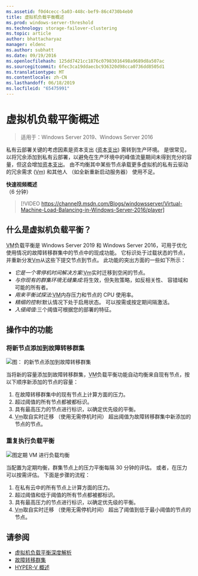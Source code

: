 ```yaml
---
ms.assetid: f0d4cecc-5a03-448c-bef9-86c4730b4eb0
title: 虚拟机负载平衡概述
ms.prod: windows-server-threshold
ms.technology: storage-failover-clustering
ms.topic: article
author: bhattacharyaz
manager: eldenc
ms.author: subhatt
ms.date: 09/19/2016
ms.openlocfilehash: 125dd7421cc1876c07983016498a9689d8a507ac
ms.sourcegitcommit: 6fec3ca19ddaecbc936320d98cca0736dd8505d1
ms.translationtype: MT
ms.contentlocale: zh-CN
ms.lasthandoff: 06/18/2019
ms.locfileid: "65475991"
---
```

# <a name="virtual-machine-load-balancing-overview"></a>虚拟机负载平衡概述

> 适用于：Windows Server 2019、Windows Server 2016

私有云部署关键的考虑因素是资本支出 (<abbr title="会产生资本支出">资本支出</abbr>) 需转到生产环境。 是很常见，以将冗余添加到私有云部署，以避免在生产环境中的峰值流量期间未得到充分的容量，但这会增加<abbr title="会产生资本支出">资本支出</abbr>。 由不均衡其中某些节点承载更多虚拟机的私有云驱动的冗余需求 (<abbr title="虚拟机">Vm</abbr>) 和其他人 （如全新重新启动服务器） 使用不足。

<strong>快速视频概述</strong><br>（6 分钟）<br>
> [!VIDEO https://channel9.msdn.com/Blogs/windowsserver/Virtual-Machine-Load-Balancing-in-Windows-Server-2016/player]

## <a id="what-is-vm-load-balancing"></a>什么是虚拟机负载平衡？
<abbr title="虚拟机">VM</abbr>负载平衡是 Windows Server 2019 和 Windows Server 2016，可用于优化使用情况的故障转移群集中的节点中的现成功能。 它标识处于过载状态的节点，并重新分发<abbr title="虚拟机">Vm</abbr>从这些下提交节点到节点。 此功能的突出方面的一些如下所示：

* *它是一个零停机时间解决方案*:<abbr title="虚拟机">Vm</abbr>实时迁移到空闲的节点。
* *与你现有的群集环境无缝集成*:将生效，但失败策略，如反相关性、 容错域和可能的所有者。
* *用来平衡试探法*:<abbr title="虚拟机">VM</abbr>内存压力和节点的 CPU 使用率。
* *精细的控制*:默认情况下处于启用状态。 可以按需或按定期间隔激活。
* *入侵阈值*:三个阈值可根据您的部署的特征。

## <a id="feature-in-action"></a>操作中的功能
### <a id="new-node-added"></a>将新节点添加到故障转移群集
![图： 的新节点添加到故障转移群集](media/vm-load-balancing/overview-VM-load-balancing-1.png)

当将新的容量添加到故障转移群集，<abbr title="虚拟机">VM</abbr>负载平衡功能自动均衡来自现有节点，按以下顺序新添加的节点的容量：

1. 在故障转移群集中的现有节点上计算方面的压力。
2. 超过阈值的所有节点都被都标识。
3. 具有最高压力的节点进行标识，以确定优先级的平衡。
4. <abbr title="虚拟机">Vm</abbr>取自实时迁移 （使用无需停机时间） 超出阈值为故障转移群集中新添加的节点的节点。

### <a id="recurring-load-balancing"></a>重复执行负载平衡
![图定期 VM 进行负载均衡](media/vm-load-balancing/overview-VM-load-balancing-2.png)

当配置为定期均衡，群集节点上的压力平衡每隔 30 分钟的评估。 或者，在压力可以按需评估。 下面是步骤的流程：

1. 在私有云中的所有节点上计算方面的压力。
2. 超过阈值和低于阈值的所有节点都被都标识。
3. 具有最高压力的节点进行标识，以确定优先级的平衡。
4. <abbr title="虚拟机">Vm</abbr>取自实时迁移 （使用无需停机时间） 超出了阈值到低于最小阈值的节点的节点。

## <a name="see-also"></a>请参阅
* [虚拟机负载平衡深度解析](vm-load-balancing-deep-dive.md)
* [故障转移群集](failover-clustering-overview.md)
* [HYPER-V 概述](../virtualization/hyper-v/Hyper-V-on-Windows-Server.md)
